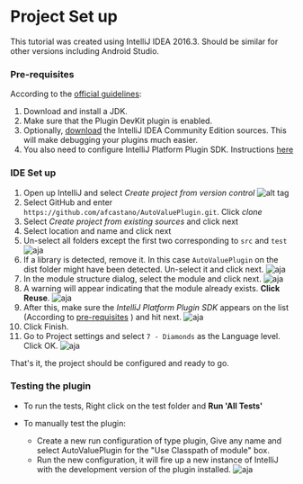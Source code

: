 # Project Set up
This tutorial was created using IntelliJ IDEA 2016.3. Should be similar for other versions including Android Studio.

### Pre-requisites
According to the [official guidelines](https://www.jetbrains.com/help/idea/2016.3/plugin-development-guidelines.html#d1348165e8):

1. Download and install a JDK.
2. Make sure that the Plugin DevKit plugin is enabled.
3. Optionally, [download](http://www.jetbrains.org/display/IJOS/Download) the IntelliJ IDEA Community Edition sources. This will make debugging your plugins much easier.
4. You also need to configure IntelliJ Platform Plugin SDK. Instructions [here](https://www.jetbrains.com/help/idea/2016.3/configuring-intellij-platform-plugin-sdk.html)

### IDE Set up

1. Open up IntelliJ and select *Create project from version control*
![alt tag][src-github]
2. Select GitHub and enter `https://github.com/afcastano/AutoValuePlugin.git`. Click *clone*
3. Select *Create project from existing sources* and click next
4. Select location and name and click next
5. Un-select all folders except the first two corresponding to `src` and `test`
![aja][module-folders]
6. If a library is detected, remove it. In this case `AutoValuePlugin` on the dist folder might have been detected. Un-select it and click next.
![aja][Library]
7. In the module structure dialog, select the module and click next.
![aja][DefaultModule]
8. A warning will appear indicating that the module already exists. **Click Reuse**.
![aja][UseExisting]
9. After this, make sure the *IntelliJ Platform Plugin SDK* appears on the list (According to [pre-requisites](#pre-requisites) ) and hit next.
![aja][ConfigureSDK]
10. Click Finish.
11. Go to Project settings and select `7 - Diamonds` as the Language level. Click OK.
![aja][Java7]

That's it, the project should be configured and ready to go.

### Testing the plugin
- To run the tests, Right click on the test folder and **Run 'All Tests'**

- To manually test the plugin:
  * Create a new run configuration of type plugin, Give any name and select AutoValuePlugin for the "Use Classpath of module" box.
  * Run the new configuration, it will fire up a new instance of IntelliJ with the development version of the plugin installed.
![aja][Run]

[src-github]:(https://github.com/afcastano/AutoValuePlugin/tree/master/docs/img/GitHub.png)
[module-folders]:(https://github.com/afcastano/AutoValuePlugin/tree/master/docs/img/ModuleFolders.png)
[Library]:(https://github.com/afcastano/AutoValuePlugin/tree/master/docs/img/Library.png)
[DefaultModule]:(https://github.com/afcastano/AutoValuePlugin/tree/master/docs/img/DefaultModule.png)
[UseExisting]:(https://github.com/afcastano/AutoValuePlugin/tree/master/docs/img/UseExisting.png)
[ConfigureSDK]:(https://github.com/afcastano/AutoValuePlugin/tree/master/docs/img/ConfigureSDK.png)
[Java7]:(https://github.com/afcastano/AutoValuePlugin/tree/master/docs/img/Java7.png)
[Run]:(https://github.com/afcastano/AutoValuePlugin/tree/master/docs/img/Run.png)
